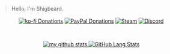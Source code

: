 > Hello, I'm Shigbeard.

<div align="center">


[<img align="center" alt="ko-fi Donations" src="https://img.shields.io/badge/Ko--fi-F16061?style=for-the-badge&logo=ko-fi&logoColor=white"/>][ko-fi]
[<img align="center" alt="PayPal Donations" src="https://img.shields.io/badge/PayPal-00457C?style=for-the-badge&logo=paypal&logoColor=white"/>][paypal]
[<img align="center" alt="Steam" src="https://img.shields.io/badge/Steam-144475.svg?&style=for-the-badge&logo=steam&logoColor=white" />][steam]
[<img align="center" alt="Discord" src="https://img.shields.io/badge/Discord-5560E9.svg?&style=for-the-badge&logo=discord&logoColor=white" />][discord]

<br />

</div>

<div align="center">

[![my github stats](https://github-readme-stats.vercel.app/api?username=shigbeard&theme=transparent&show_icons=true&include_all_commits=true&count_private=true&hide_rank=false&custom_title=statistics&line_height=24&hide_title=true&text_bold=true&card_width=420&ring_color=f34b7d&text_color=007ec4&icon_color=f34b7d&border_color=69b7df) ![GitHub Lang Stats](https://github-readme-stats.vercel.app/api/top-langs/?username=shigbeard&theme=transparent&layout=compact&langs_count=8&size_weight=0.5&count_weight=0.5&include_all_commits=true&count_private=true&hide_title=true&text_bold=true&card_width=360&text_color=007ec4&border_color=69b7df)](https://triumphtf2.com)

</div>


[steam]: https://steamcommunity.com/id/shigbeard/
[discord]: https://discord.com/users/136264506933248000
[paypal]: https://paypal.me/shigbeard
[ko-fi]: https://ko-fi.com/shigbeard
[triumphtf2]: https://discord.gg/g53the6dfM

